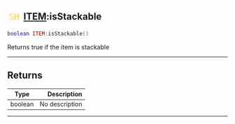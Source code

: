 ## <img src="../../.gitbook/assets/shared.png" width="32" height="32" /> [ITEM](../item/README.md):isStackable

```lua
boolean ITEM:isStackable()
```

Returns true if the item is stackable<br>

-----------------
## Returns

| Type   | Description |
| ------ | ----------: |
| boolean | No description |


--------